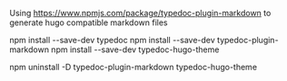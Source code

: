 Using https://www.npmjs.com/package/typedoc-plugin-markdown to generate hugo compatible markdown files

npm install --save-dev typedoc
npm install --save-dev typedoc-plugin-markdown
npm install --save-dev typedoc-hugo-theme

npm uninstall -D typedoc-plugin-markdown typedoc-hugo-theme